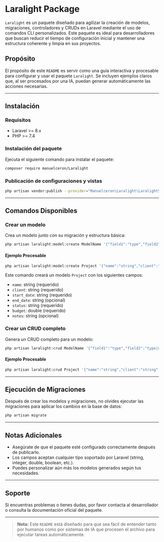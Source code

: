 # Laralight Package

`Laralight` es un paquete diseñado para agilizar la creación de modelos, migraciones, controladores y CRUDs en Laravel mediante el uso de comandos CLI personalizados. Este paquete es ideal para desarrolladores que buscan reducir el tiempo de configuración inicial y mantener una estructura coherente y limpia en sus proyectos.

## Propósito
El propósito de este `README` es servir como una guía interactiva y procesable para configurar y usar el paquete `Laralight`. Se incluyen ejemplos claros que, al ser procesados por una IA, puedan generar automáticamente las acciones necesarias.

---

## Instalación

### Requisitos
- Laravel >= 8.x
- PHP >= 7.4

### Instalación del paquete
Ejecuta el siguiente comando para instalar el paquete:

```bash
composer require manuelceron/Laralight
```

### Publicación de configuraciones y vistas

```bash
php artisan vendor:publish --provider="Manuelceron\Laralight\LaralightServiceProvider"
```

---

## Comandos Disponibles

### Crear un modelo

Crea un modelo junto con su migración y estructura básica:

```bash
php artisan laralight:model:create ModelName '{"field1":"type","field2":"type|nullable"}'
```

#### Ejemplo Procesable

```bash
php artisan laralight:model:create Project '{"name":"string","client":"string","start_date":"string","end_date":"string|nullable","status":"string","budget":"double","notes":"string|nullable"}'
```

Este comando creará un modelo `Project` con los siguientes campos:
- `name`: string (requerido)
- `client`: string (requerido)
- `start_date`: string (requerido)
- `end_date`: string (opcional)
- `status`: string (requerido)
- `budget`: double (requerido)
- `notes`: string (opcional)

### Crear un CRUD completo

Genera un CRUD completo para un modelo:

```bash
php artisan laralight:crud ModelName '{"field1":"type","field2":"type|nullable"}'
```

#### Ejemplo Procesable

```bash
php artisan laralight:crud Project '{"name":"string","client":"string","start_date":"string","end_date":"string|nullable","status":"string","budget":"double","notes":"string|nullable"}'
```

---

## Ejecución de Migraciones

Después de crear los modelos y migraciones, no olvides ejecutar las migraciones para aplicar los cambios en la base de datos:

```bash
php artisan migrate
```

---

## Notas Adicionales
- Asegúrate de que el paquete esté configurado correctamente después de publicarlo.
- Los campos aceptan cualquier tipo soportado por Laravel (string, integer, double, boolean, etc.).
- Puedes personalizar aún más los modelos generados según tus necesidades.

---

## Soporte
Si encuentras problemas o tienes dudas, por favor contacta al desarrollador o consulta la documentación oficial del paquete.

---

> **Nota:** Este `README` está diseñado para que sea fácil de entender tanto por humanos como por sistemas de IA que procesen el archivo para ejecutar tareas automáticamente.
